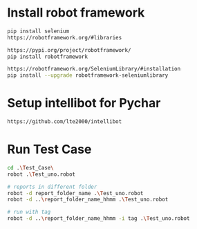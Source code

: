 # Install robot framework

```sh
pip install selenium
https://robotframework.org/#libraries

https://pypi.org/project/robotframework/
pip install robotframework

https://robotframework.org/SeleniumLibrary/#installation
pip install --upgrade robotframework-seleniumlibrary

```

# Setup intellibot for Pychar

```sh
https://github.com/lte2000/intellibot
```

# Run Test Case

```sh
cd .\Test_Case\ 
robot .\Test_uno.robot

# reports in different folder
robot -d report_folder_name .\Test_uno.robot
robot -d ..\report_folder_name_hhmm .\Test_uno.robot

# run with tag
robot -d ..\report_folder_name_hhmm -i tag .\Test_uno.robot
```